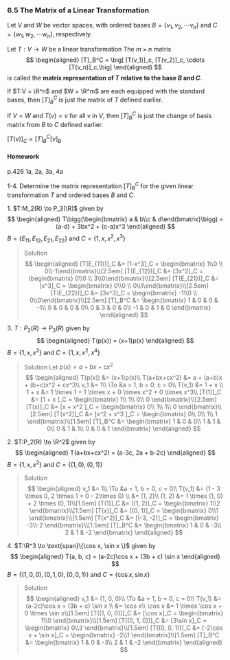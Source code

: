### 6.5 The Matrix of a Linear Transformation

Let $V$ and $W$ be vector spaces, with ordered bases $B=\{v_1, v_2, \cdots v_n\}$ and $C=\{w_1, w_2, \cdots w_n\}$, respectively.

Let $T:V \to W$ be a linear transformation
The $m\times n$ matrix
$$
\begin{aligned}
[T]_B^C = \big[ [T(v_1)]_c, [T(v_2)]_c, \cdots [T(v_n)]_c,\big]
\end{aligned}
$$
is called the **matrix representation of $T$ relative to the base $B$ and $C$**.

If $T:V = \R^n$ and $W = \R^m$ are each equipped with the standard bases, then $[T]_B^C$ is just the matrix of $T$ defined earlier.

If $V=W$ and $T(v) = v$ for all $v$ in $V$, then $[T]_B^C$ is just the change of basis matrix from $B$ to $C$ defined earlier.

$[T(v)]_C = [T]_B^C[v]_B$

#### Homework
p.426 1a, 2a, 3a, 4a

1-4\. Determine the matrix representation $[T]_B^C$ for the given linear transformation $T$ and ordered bases $B$ and $C$.

1\. $T:M_2(R) \to P_3(\R)$ given by
$$
\begin{aligned}
T\bigg(\begin{bmatrix} a & b\\c & d\end{bmatrix}\bigg) = (a-d) + 3bx^2 + (c-a)x^3
\end{aligned}
$$
$B=\{E_{11}, E_{12}, E_{21}, E_{22}\}$ and $C=\{1, x, x^2, x^3\}$
>Solution
$$
\begin{aligned}
[T(E_{11})]_C &= [1-x^3]_C = \begin{bmatrix} 1\\0 \\ 0\\-1\end{bmatrix}\\[2.5em]
[T(E_{12})]_C &= [3x^2]_C = \begin{bmatrix} 0\\0 \\ 3\\0\end{bmatrix}\\[2.5em]
[T(E_{21})]_C &= [x^3]_C = \begin{bmatrix} 0\\0 \\ 0\\1\end{bmatrix}\\[2.5em]
[T(E_{22})]_C &= [3x^3]_C = \begin{bmatrix} -1\\0 \\ 0\\0\end{bmatrix}\\[2.5em]
[T]_B^C &= \begin{bmatrix}
1 & 0 & 0 & -1\\
0 & 0 & 0 & 0\\
0 & 3 & 0 & 0\\
-1 & 0 & 1 & 0
\end{bmatrix}
\end{aligned}
$$

3\. $T:P_2(R) \to P_3(R)$ given by
$$
\begin{aligned}
T(p(x)) = (x+1)p(x)
\end{aligned}
$$
$B=\{1, x, x^2\}$ and $C=\{1, x, x^2, x^4\}$
>Solution
Let $p(x) = a+bx+cx^2$
$$
\begin{aligned}
T(p(x)) &= (x+1)p(x)\\
T(a+bx+cx^2) &= a + (a+b)x + (b+c)x^2 + cx^3\\
v_1 &= 1\\
\To &a = 1, b = 0, c = 0\\
T(v_1) &= 1 + x \\
1 + x  &= 1 \times 1 + 1 \times x + 0 \times x^2 + 0 \times x^3\\
[T(1)]_C &= [1 + x ]_C = \begin{bmatrix} 1\\ 1\\ 0\\ 0 \end{bmatrix}\\[2.5em]
[T(x)]_C &= [x + x^2 ]_C = \begin{bmatrix} 0\\ 1\\ 1\\ 0 \end{bmatrix}\\[2.5em]
[T(x^2)]_C &= [x^2 + x^3 ]_C = \begin{bmatrix} 0\\ 0\\ 1\\ 1 \end{bmatrix}\\[1.5em]
[T]_B^C &= \begin{bmatrix}
1 & 0 & 0\\
1 & 1 & 0\\
0 & 1 & 1\\
0 & 0 & 1
\end{bmatrix}
\end{aligned}
$$

2\. $T:P_2(R) \to \R^2$ given by
$$
\begin{aligned}
T(a+bx+cx^2) = (a-3c, 2a + b-2c)
\end{aligned}
$$
$B=\{1, x, x^2\}$ and $C=\{(1, 0), (0, 1)\}$
>Solution
$$
\begin{aligned}
v_1 &= 1\\
\To &a = 1, b = 0, c = 0\\
T(v_1) &= (1 - 3 \times 0, 2 \times 1 + 0 - 2\times 0) \\
&= (1, 2)\\
(1, 2) &= 1 \times (1, 0) + 2 \times (0, 1)\\[1.5em]
[T(1)]_C &= [(1, 2)]_C = \begin{bmatrix} 1\\2 \end{bmatrix}\\[1.5em]
[T(x)]_C &= [(0, 1)]_C = \begin{bmatrix} 0\\1 \end{bmatrix}\\[1.5em]
[T(x^2)]_C &= [(-3, -2)]_C = \begin{bmatrix} -3\\-2 \end{bmatrix}\\[1.5em]
[T]_B^C &= \begin{bmatrix}
1 & 0 & -3\\
2 & 1 & -2
\end{bmatrix}
\end{aligned}
$$

4\. $T:\R^3 \to \text{span}\{\cos x, \sin x \}$ given by
$$
\begin{aligned}
T(a, b, c) = (a-2c)\cos x + (3b + c) \sin x
\end{aligned}
$$
$B=\{(1, 0, 0), (0, 1, 0), (0, 0, 1)\}$ and $C=\{\cos x, \sin x\}$
>Solution
$$
\begin{aligned}
v_1 &= (1, 0, 0)\\
\To &a = 1, b = 0, c = 0\\
T(v_1) &= (a-2c)\cos x + (3b + c) \sin x \\
&= \cos x\\
\cos x &= 1 \times \cos x + 0 \times \sin x\\[1.5em]
[T((1, 0, 0))]_C &= [\cos x]_C = \begin{bmatrix} 1\\0 \end{bmatrix}\\[1.5em]
[T((0, 1, 0))]_C &= [3\sin x]_C = \begin{bmatrix} 0\\3 \end{bmatrix}\\[1.5em]
[T((0, 0, 1))]_C &= [-2\cos x + \sin x]_C = \begin{bmatrix} -2\\1 \end{bmatrix}\\[1.5em]
[T]_B^C &= \begin{bmatrix}
1 & 0 & -3\\
2 & 1 & -2
\end{bmatrix}
\end{aligned}
$$
